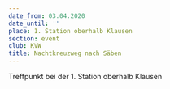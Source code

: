```yaml
---
date_from: 03.04.2020
date_until: ''
place: 1. Station oberhalb Klausen
section: event
club: KVW
title: Nachtkreuzweg nach Säben
---
```

Treffpunkt bei der 1. Station oberhalb Klausen
